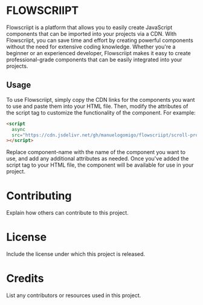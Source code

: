 # FLOWSCRIIPT

Flowscriipt is a platform that allows you to easily create JavaScript components that can be imported into your projects via a CDN. With Flowscriipt, you can save time and effort by creating powerful components without the need for extensive coding knowledge. Whether you're a beginner or an experienced developer, Flowscriipt makes it easy to create professional-grade components that can be easily integrated into your projects.

## Usage

To use Flowscriipt, simply copy the CDN links for the components you want to use and paste them into your HTML file. Then, modify the attributes of the script tag to customize the functionality of the component. For example:

```html
<script
  async
  src="https://cdn.jsdelivr.net/gh/manuelogomigo/flowscriipt/scroll-progress/script.js"
></script>
```

Replace component-name with the name of the component you want to use, and add any additional attributes as needed. Once you've added the script tag to your HTML file, the component will be available for use in your project.

# Contributing

Explain how others can contribute to this project.

# License

Include the license under which this project is released.

# Credits

List any contributors or resources used in this project.
